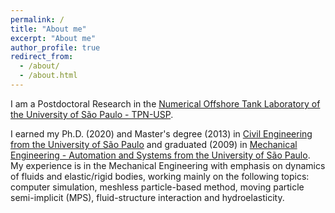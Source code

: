 ```yaml
---
permalink: /
title: "About me"
excerpt: "About me"
author_profile: true
redirect_from: 
  - /about/
  - /about.html
---
```


I am a Postdoctoral Research in the [Numerical Offshore Tank Laboratory of the University of São Paulo - TPN-USP](http://tpn.usp.br/simulador/Start.html).

I earned my Ph.D. (2020) and Master's degree (2013) in [Civil Engineering from the University of São Paulo](http://ppgec.poli.usp.br/en/) and graduated (2009) in [Mechanical Engineering - Automation and Systems from the University of São Paulo](http://www.pmr.poli.usp.br/). My experience is in the Mechanical Engineering with emphasis on dynamics of fluids and elastic/rigid bodies, working mainly on the following topics: computer simulation, meshless particle-based method, moving particle semi-implicit (MPS), fluid-structure interaction and hydroelasticity.

